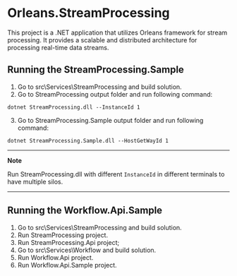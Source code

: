 # Orleans.StreamProcessing
This project is a .NET application that utilizes Orleans framework for stream processing. It provides a scalable and distributed architecture for processing real-time data streams.

## Running the StreamProcessing.Sample
1. Go to src\Services\StreamProcessing and build solution.
2. Go to StreamProcessing output folder and run following command:
```dotnetcli
dotnet StreamProcessing.dll --InstanceId 1
```
3. Go to StreamProcessing.Sample output folder and run following command:
```dotnetcli
dotnet StreamProcessing.Sample.dll --HostGetWayId 1
```
---
**Note**

Run StreamProcessing.dll with different `InstanceId` in different terminals to have multiple silos.

---
## Running the Workflow.Api.Sample
1. Go to src\Services\StreamProcessing and build solution.
2. Run StreamProcessing project.
3. Run StreamProcessing.Api project;
4. Go to src\Services\Workflow and build solution.
5. Run Workflow.Api project.
6. Run Workflow.Api.Sample project.